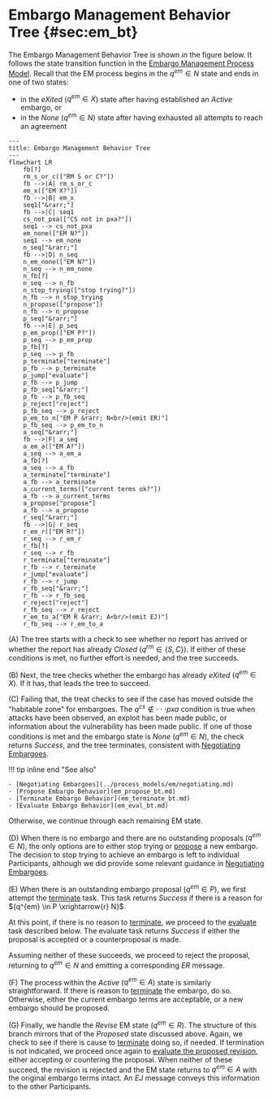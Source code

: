 # Embargo Management Behavior Tree {#sec:em_bt}

The Embargo Management Behavior Tree is shown in the figure below.
It follows the state transition function in the
[Embargo Management Process Model](../process_models/em/index.md#em-state-transitions).
Recall that the EM process begins in the $q^{em} \in N$ state and ends in one of two states:

-   in the *eXited* ($q^{em} \in X$) state after having established an
    *Active* embargo, or
-   in the *None* ($q^{em} \in N$) state after having exhausted all
    attempts to reach an agreement

```mermaid
---
title: Embargo Management Behavior Tree
---
flowchart LR
    fb[?]
    rm_s_or_c(["RM S or C?"])
    fb -->|A| rm_s_or_c
    em_x(["EM X?"])
    fb -->|B| em_x
    seq1["&rarr;"]
    fb -->|C| seq1
    cs_not_pxa(["CS not in pxa?"])
    seq1 --> cs_not_pxa
    em_none(["EM N?"])
    seq1 --> em_none
    n_seq["&rarr;"]
    fb -->|D| n_seq
    n_em_none(["EM N?"])
    n_seq --> n_em_none
    n_fb[?]
    n_seq --> n_fb
    n_stop_trying(["stop trying?"])
    n_fb --> n_stop_trying
    n_propose(["propose"])
    n_fb --> n_propose
    p_seq["&rarr;"]
    fb -->|E| p_seq
    p_em_prop(["EM P?"])
    p_seq --> p_em_prop
    p_fb[?]
    p_seq --> p_fb
    p_terminate["terminate"]
    p_fb --> p_terminate
    p_jump["evaluate"]
    p_fb --> p_jump
    p_fb_seq["&rarr;"]
    p_fb --> p_fb_seq
    p_reject["reject"]
    p_fb_seq --> p_reject
    p_em_to_n["EM P &rarr; N<br/>(emit ER)"]
    p_fb_seq --> p_em_to_n
    a_seq["&rarr;"]
    fb -->|F| a_seq
    a_em_a(["EM A?"])
    a_seq --> a_em_a
    a_fb[?]
    a_seq --> a_fb
    a_terminate["terminate"]
    a_fb --> a_terminate
    a_current_terms(["current terms ok?"])
    a_fb --> a_current_terms
    a_propose["propose"]
    a_fb --> a_propose
    r_seq["&rarr;"]
    fb -->|G| r_seq
    r_em_r(["EM R?"])
    r_seq --> r_em_r
    r_fb[?]
    r_seq --> r_fb
    r_terminate["terminate"]
    r_fb --> r_terminate
    r_jump["evaluate"]
    r_fb --> r_jump
    r_fb_seq["&rarr;"]
    r_fb --> r_fb_seq
    r_reject["reject"]
    r_fb_seq --> r_reject
    r_em_to_a["EM R &rarr; A<br/>(emit EJ)"]
    r_fb_seq --> r_em_to_a
```

(A) The tree starts with a check to see whether no report has arrived or
whether the report has already *Closed* ($q^{rm} \in \{S{,}C\}$). If
either of these conditions is met, no further effort is needed, and the
tree succeeds.

(B) Next, the tree checks whether the embargo has already
*eXited* ($q^{em} \in X$). If it has, that leads the tree to succeed.

(C) Failing that, the treat checks to see if the case has moved outside the
"habitable zone" for embargoes. The ${q^{cs}\not\in\cdot\cdot\cdot pxa}$
condition is true when attacks have been observed, an exploit has been
made public, or information about the vulnerability has been made
public. If one of those conditions is met and the embargo state is
*None* ($q^{em} \in N$), the check returns *Success*, and the tree
terminates, consistent with
[Negotiating Embargoes](../process_models/em/negotiating.md).

!!! tip inline end "See also"

    - [Negotiating Embargoes](../process_models/em/negotiating.md)
    - [Propose Embargo Behavior](em_propose_bt.md)
    - [Terminate Embargo Behavior](em_terminate_bt.md)
    - [Evaluate Embargo Behavior](em_eval_bt.md)

Otherwise, we continue through each remaining EM state. 

(D) When there is no embargo and there are no outstanding proposals ($q^{em} \in N$), the only options are to
either stop trying or [propose](em_propose_bt.md) a new embargo.
The decision to stop trying to achieve an embargo is left to individual Participants, although we did provide some relevant guidance in
[Negotiating Embargoes](../process_models/em/negotiating.md).

(E) When there is an outstanding embargo proposal ($q^{em} \in P$), we first attempt the [terminate](em_terminate_bt.md) task.
This task returns *Success* if there is a reason for ${q^{em} \in P \xrightarrow{r} N}$.

At this point, if there is no reason to [terminate](em_terminate_bt.md),
we proceed to the [evaluate](em_eval_bt.md) task described below.
The evaluate task returns *Success* if either the proposal is accepted or a counterproposal is made.

Assuming neither of these succeeds, we proceed to reject the proposal, returning to
$q^{em} \in N$ and emitting a corresponding $ER$ message.

(F) The process within the *Active* ($q^{em} \in A$) state is similarly straightforward.
If there is reason to [terminate](em_terminate_bt.md) the embargo, do so.
Otherwise, either the current embargo terms are acceptable, or a new embargo should be proposed.

(G) Finally, we handle the *Revise* EM state ($q^{em} \in R$).
The structure of this branch mirrors that of the *Proposed* state discussed above.
Again, we check to see if there is cause to [terminate](em_terminate_bt.md) doing so, if needed.
If termination is not indicated, we proceed once again to [evaluate the proposed revision](em_eval_bt.md), either accepting
or countering the proposal. 
When neither of these succeed, the revision is rejected and the EM state returns to $q^{em} \in A$ with the
original embargo terms intact.
An $EJ$ message conveys this information to the other Participants.

